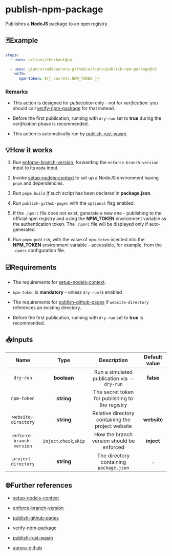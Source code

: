 # publish-npm-package

Publishes a **NodeJS** package to an [npm](https://www.npmjs.com/) registry.

## 🃏Example

```yaml
steps:
  - uses: actions/checkout@v4

  - uses: giancosta86/aurora-github/actions/publish-npm-package@v8
    with:
      npm-token: ${{ secrets.NPM_TOKEN }}
```

### Remarks

- This action is designed for _publication_ only - not for _verification_: you should call [verify-npm-package](../verify-npm-package/README.md) for that instead.

- Before the first publication, running with `dry-run` set to **true** during the _verification_ phase is recommended.

- This action is automatically run by [publish-rust-wasm](../publish-rust-wasm/README.md).

## 💡How it works

1. Run [enforce-branch-version](../enforce-branch-version/README.md), forwarding the `enforce-branch-version` input to its `mode` input.

1. Invoke [setup-nodejs-context](../setup-nodejs-context/README.md) to set up a NodeJS environment having `pnpm` and dependencies.

1. Run `pnpm build` _if_ such script has been declared in **package.json**.

1. Run `publish-github-pages` with the `optional` flag enabled.

1. If the `.npmrc` file does not exist, generate a new one - publishing to the official npm registry and using the **NPM_TOKEN** environment variable as the authentication token. The `.npmrc` file will be displayed only if auto-generated.

1. Run `pnpm publish`, with the value of `npm-token` injected into the **NPM_TOKEN** environment variable - accessible, for example, from the `.npmrc` configuration file.

## ☑️Requirements

- The requirements for [setup-nodejs-context](../setup-nodejs-context/README.md).

- `npm-token` is **mandatory** - unless `dry-run` is enabled

- The requirements for [publish-github-pages](../publish-github-pages/README.md) if `website-directory` references an existing directory.

- Before the first publication, running with `dry-run` set to **true** is recommended.

## 📥Inputs

|           Name           |          Type           |                    Description                    | Default value |
| :----------------------: | :---------------------: | :-----------------------------------------------: | :-----------: |
|        `dry-run`         |       **boolean**       |    Run a simulated publication via `--dry-run`    |   **false**   |
|       `npm-token`        |       **string**        |  The secret token for publishing to the registry  |               |
|   `website-directory`    |       **string**        | Relative directory containing the project website |  **website**  |
| `enforce-branch-version` | `inject`,`check`,`skip` |     How the branch version should be enforced     |  **inject**   |
|   `project-directory`    |       **string**        |      The directory containing `package.json`      |     **.**     |

## 🌐Further references

- [setup-nodejs-context](../setup-nodejs-context/README.md)

- [enforce-branch-version](../enforce-branch-version/README.md)

- [publish-github-pages](../publish-github-pages/README.md)

- [verify-npm-package](../verify-npm-package/README.md)

- [publish-rust-wasm](../publish-rust-wasm/README.md)

- [aurora-github](../../README.md)
